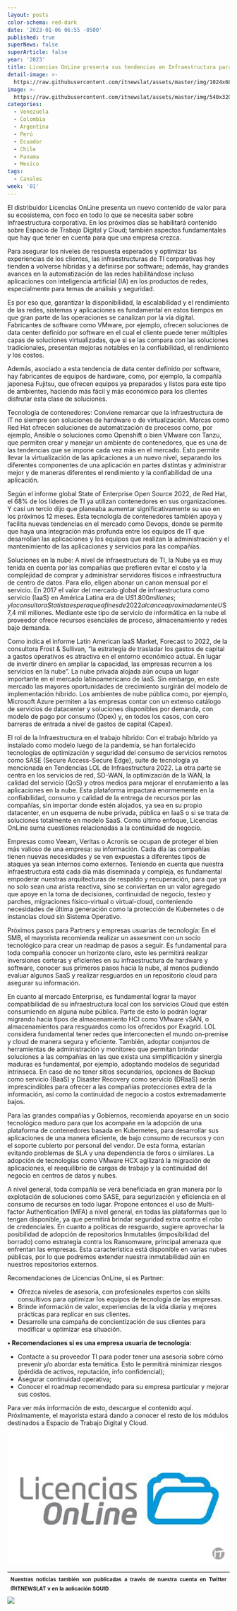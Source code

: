 ```yaml
---
layout: posts
color-schema: red-dark
date: '2023-01-06 06:55 -0500'
published: true
superNews: false
superArticle: false
year: '2023'
title: Licencias OnLine presenta sus tendencias en Infraestructura para 2023
detail-image: >-
  https://raw.githubusercontent.com/itnewslat/assets/master/img/1024x680/Licencias-OnLine-g.jpg
image: >-
  https://raw.githubusercontent.com/itnewslat/assets/master/img/540x320/Licencias-OnLine-p.jpg
categories:
  - Venezuela
  - Colombia
  - Argentina
  - Perú
  - Ecuador
  - Chile
  - Panama
  - Mexico
tags:
  - Canales
week: '01'
---
```

El distribuidor Licencias OnLine presenta un nuevo contenido de valor para su ecosistema, con foco en todo lo que se necesita saber sobre Infraestructura corporativa. En los próximos días se habilitará contenido sobre Espacio de Trabajo Digital y Cloud; también aspectos fundamentales que hay que tener en cuenta para que una empresa crezca.

Para asegurar los niveles de respuesta esperados y optimizar las experiencias de los clientes, las infraestructuras de TI corporativas hoy tienden a volverse híbridas y a definirse por software; además, hay grandes avances en la automatización de las redes habilitándose incluso aplicaciones con inteligencia artificial (IA) en los productos de redes, especialmente para temas de análisis y seguridad.

Es por eso que, garantizar la disponibilidad, la escalabilidad y el rendimiento de las redes, sistemas y aplicaciones es fundamental en estos tiempos en que gran parte de las operaciones se canalizan por la vía digital. Fabricantes de software como VMware, por ejemplo, ofrecen soluciones de data center definido por software en el cual el cliente puede tener múltiples capas de soluciones virtualizadas, que si se las compara con las soluciones tradicionales, presentan mejoras notables en la confiabilidad, el rendimiento y los costos.

Además, asociado a esta tendencia de data center definido por software, hay fabricantes de equipos de hardware, como, por ejemplo, la compañía japonesa Fujitsu, que ofrecen equipos ya preparados y listos para este tipo de ambientes, haciendo más fácil y más económico para los clientes disfrutar esta clase de soluciones.

Tecnología de contenedores: Conviene remarcar que la infraestructura de IT no siempre son soluciones de hardware o de virtualización. Marcas como Red Hat ofrecen soluciones de automatización de procesos como, por ejemplo, Ansible o soluciones como Openshift o bien VMware con Tanzu, que permiten crear y manejar un ambiente de contenedores, que es una de las tendencias que se impone cada vez más en el mercado. Esto permite llevar la virtualización de las aplicaciones a un nuevo nivel, separando los diferentes componentes de una aplicación en partes distintas y administrar mejor y de maneras diferentes el rendimiento y la confiabilidad de una aplicación.

Según el informe global State of Enterprise Open Source 2022, de Red Hat, el 68% de los líderes de TI ya utilizan contenedores en sus organizaciones. Y casi un tercio dijo que planeaba aumentar significativamente su uso en los próximos 12 meses. Esta tecnología de contenedores también apoya y facilita nuevas tendencias en el mercado como Devops, donde se permite que haya una integración más profunda entre los equipos de IT que desarrollan las aplicaciones y los equipos que realizan la administración y el mantenimiento de las aplicaciones y servicios para las compañías.

Soluciones en la nube: A nivel de infraestructura de TI, la Nube ya es muy tenida en cuenta por las compañías que prefieren evitar el costo y la complejidad de comprar y administrar servidores físicos e infraestructura de centro de datos. Para ello, eligen abonar un canon mensual por el servicio.
En 2017 el valor del mercado global de infraestructura como servicio (IaaS) en América Latina era de U$S 1.800 millones; y la consultora Statista espera que a fines de 2022 alcance aproximadamente U$S 7,4 mil millones. Mediante este tipo de servicio de informática en la nube el proveedor ofrece recursos esenciales de proceso, almacenamiento y redes bajo demanda.

Como indica el informe Latin American IaaS Market, Forecast to 2022, de la consultora Frost & Sullivan, “la estrategia de trasladar los gastos de capital a gastos operativos es atractiva en el entorno económico actual. En lugar de invertir dinero en ampliar la capacidad, las empresas recurren a los servicios en la nube”. La nube privada alojada aún ocupa un lugar importante en el mercado latinoamericano de IaaS. Sin embargo, en este mercado las mayores oportunidades de crecimiento surgirán del modelo de implementación híbrido. Los ambientes de nube pública como, por ejemplo, Microsoft Azure permiten a las empresas contar con un extenso catálogo de servicios de datacenter y soluciones disponibles por demanda, con modelo de pago por consumo (Opex) y, en todos los casos, con cero barreras de entrada a nivel de gastos de capital (Capex).

El rol de la Infraestructura en el trabajo híbrido: Con el trabajo híbrido ya instalado como modelo luego de la pandemia, se han fortalecido tecnologías de optimización y seguridad del consumo de servicios remotos como SASE (Secure Access-Secure Edge), suite de tecnología ya mencionada en Tendencias LOL de Infraestructura 2022. La otra parte se centra en los servicios de red, SD-WAN, la optimización de la WAN, la calidad del servicio (QoS) y otros medios para mejorar el enrutamiento a las aplicaciones en la nube. Esta plataforma impactará enormemente en la confiabilidad, consumo y calidad de la entrega de recursos por las compañías, sin importar donde estén alojados, ya sea en su propio datacenter, en un esquema de nube privada, pública en IaaS o si se trata de soluciones totalmente en modelo SaaS. Como último enfoque, Licencias OnLine suma cuestiones relacionadas a la continuidad de negocio.

Empresas como Veeam, Veritas o Acronis se ocupan de proteger el bien más valioso de una empresa: su información. Cada día las compañías tienen nuevas necesidades y se ven expuestas a diferentes tipos de ataques ya sean internos como externos. Teniendo en cuenta que nuestra infraestructura está cada día más diseminada y compleja, es fundamental empoderar nuestras arquitecturas de respaldo y recuperación, para que ya no solo sean una arista reactiva, sino se conviertan en un valor agregado que apoye en la toma de decisiones, continuidad de negocio, testeo y parches, migraciones físico-virtual o virtual-cloud, conteniendo necesidades de última generación como la protección de Kubernetes o de instancias cloud sin Sistema Operativo.

Próximos pasos para Partners y empresas usuarias de tecnología: En el SMB, el mayorista recomienda realizar un assesment con un socio tecnológico para crear un readmap de pasos a seguir. Es fundamental para toda compañía conocer un horizonte claro, esto les permitirá realizar inversiones certeras y eficientes en su infraestructura de hardware y software, conocer sus primeros pasos hacia la nube, al menos pudiendo evaluar algunos SaaS y realizar resguardos en un repositorio cloud para asegurar su información.

En cuanto al mercado Enterprise, es fundamental lograr la mayor compatibilidad de su infraestructura local con los servicios Cloud que estén consumiendo en alguna nube pública. Parte de esto lo podrán lograr migrando hacia tipos de almacenamiento HCI como VMware vSAN, o almacenamientos para resguardos como los ofrecidos por Exagrid. LOL considera fundamental tener redes que interconecten el mundo on-premise y cloud de manera segura y eficiente. También, adoptar conjuntos de herramientas de administración y monitoreo que permitan brindar soluciones a las compañías en las que exista una simplificación y sinergia maduras es fundamental, por ejemplo, adoptando modelos de seguridad intrínseca. En caso de no tener sitios secundarios, opciones de Backup como servicio (BaaS) y Disaster Recovery como servicio (DRaaS) serán imprescindibles para ofrecer a las compañías protecciones extra de la información, así como la continuidad de negocio a costos extremadamente bajos.

Para las grandes compañías y Gobiernos, recomienda apoyarse en un socio tecnológico maduro para que los acompañe en la adopción de una plataforma de contenedores basada en Kubernetes, para desarrollar sus aplicaciones de una manera eficiente, de bajo consumo de recursos y con el soporte cubierto por personal del vendor. De esta forma, estarían evitando problemas de SLA y una dependencia de foros o similares. La adopción de tecnologías como VMware HCX agilizará la migración de aplicaciones, el reequilibrio de cargas de trabajo y la continuidad del negocio en centros de datos y nubes.

A nivel general, toda compañía se verá beneficiada en gran manera por la explotación de soluciones como SASE, para segurización y eficiencia en el consumo de recursos en todo lugar. Propone entonces el uso de Multi-factor Authentication (MFA) a nivel general, en todas las plataformas que lo tengan disponible, ya que permitirá brindar seguridad extra contra el robo de credenciales. En cuanto a políticas de resguardo, sugiere aprovechar la posibilidad de adopción de repositorios Inmutables (imposibilidad del borrado) como estrategia contra los Ransomware, principal amenaza que enfrentan las empresas. Esta característica está disponible en varias nubes públicas, por lo que podremos extender nuestra inmutabilidad aún en nuestros repositorios externos.

Recomendaciones de Licencias OnLine, si es Partner:

- Ofrezca niveles de asesoría, con profesionales expertos con skills consultivos para optimizar los equipos de tecnología de las empresas.
- Brinde información de valor, experiencias de la vida diaria y mejores prácticas para replicar en sus clientes.
- Desarrolle una campaña de concientización de sus clientes para modificar u optimizar esa situación.


**• Recomendaciones si es una empresa usuaria de tecnología:**

- Contacte a su proveedor TI para poder tener una asesoría sobre cómo prevenir y/o abordar esta temática. Esto le permitirá minimizar riesgos (pérdida de activos, reputación, info confidencial);
- Asegurar continuidad operativa;
- Conocer el roadmap recomendado para su empresa particular y mejorar sus costos.

Para ver más información de esto, descargue el contenido aquí. Próximamente, el mayorista estará dando a conocer el resto de los módulos destinados a Espacio de Trabajo Digital y Cloud.

![](https://raw.githubusercontent.com/itnewslat/assets/master/img/540x320/Licencias-OnLine-p.jpg)

<table style="height: 42px;" width="569">
<tbody>
<tr>
<td style="text-align: justify;"><sub><strong>Nuestras noticias también son publicadas a través de nuestra cuenta en Twitter <a href="https://twitter.com/itnewslat?lang=es">@ITNEWSLAT</a> y en la aplicación <a href="https://squidapp.co/en/">SQUID</a></strong></sub></td>
</tr>
</tbody>
</table>

<img src="https://tracker.metricool.com/c3po.jpg?hash=56f88a41e39ab42c063cc51676587a04"/>